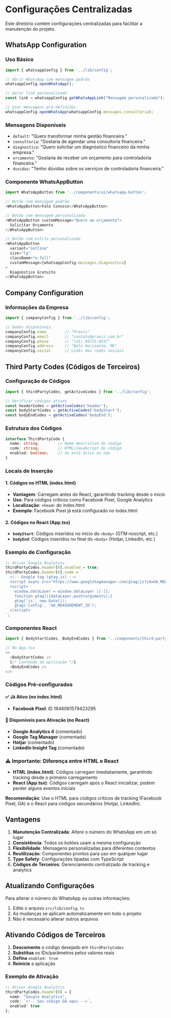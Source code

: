# Configurações Centralizadas

Este diretório contém configurações centralizadas para facilitar a manutenção do projeto.

## WhatsApp Configuration

### Uso Básico
```typescript
import { whatsappConfig } from '../lib/config';

// Abrir WhatsApp com mensagem padrão
whatsappConfig.openWhatsApp();

// Gerar link personalizado
const link = whatsappConfig.getWhatsAppLink("Mensagem personalizada");

// Usar mensagens pré-definidas
whatsappConfig.openWhatsApp(whatsappConfig.messages.consultoria);
```

### Mensagens Disponíveis
- `default`: "Quero transformar minha gestão financeira."
- `consultoria`: "Gostaria de agendar uma consultoria financeira."
- `diagnostico`: "Quero solicitar um diagnóstico financeiro da minha empresa."
- `orcamento`: "Gostaria de receber um orçamento para controladoria financeira."
- `duvidas`: "Tenho dúvidas sobre os serviços de controladoria financeira."

### Componente WhatsAppButton
```typescript
import WhatsAppButton from '../components/ui/whatsapp-button';

// Botão com mensagem padrão
<WhatsAppButton>Fale Conosco</WhatsAppButton>

// Botão com mensagem personalizada
<WhatsAppButton customMessage="Quero um orçamento">
  Solicitar Orçamento
</WhatsAppButton>

// Botão com estilo personalizado
<WhatsAppButton 
  variant="outline" 
  size="lg" 
  className="w-full"
  customMessage={whatsappConfig.messages.diagnostico}
>
  Diagnóstico Gratuito
</WhatsAppButton>
```

## Company Configuration

### Informações da Empresa
```typescript
import { companyConfig } from '../lib/config';

// Dados disponíveis
companyConfig.name        // "Praxis"
companyConfig.email       // "contato@praxis.com.br"
companyConfig.phone       // "(31) 99715-0237"
companyConfig.address     // "Belo Horizonte, MG"
companyConfig.social      // Links das redes sociais
```

## Third Party Codes (Códigos de Terceiros)

### Configuração de Códigos
```typescript
import { thirdPartyCodes, getActiveCodes } from '../lib/config';

// Verificar códigos ativos
const headerCodes = getActiveCodes('header');
const bodyStartCodes = getActiveCodes('bodyStart');
const bodyEndCodes = getActiveCodes('bodyEnd');
```

### Estrutura dos Códigos
```typescript
interface ThirdPartyCode {
  name: string;        // Nome descritivo do código
  code: string;        // HTML/JavaScript do código
  enabled: boolean;    // Se está ativo ou não
}
```

### Locais de Inserção

#### 1. **Códigos no HTML (index.html)**
- **Vantagem**: Carregam antes do React, garantindo tracking desde o início
- **Uso**: Para códigos críticos como Facebook Pixel, Google Analytics
- **Localização**: `<head>` do index.html
- **Exemplo**: Facebook Pixel já está configurado no index.html

#### 2. **Códigos no React (App.tsx)**
- **`bodyStart`**: Códigos inseridos no início do `<body>` (GTM noscript, etc.)
- **`bodyEnd`**: Códigos inseridos no final do `<body>` (Hotjar, LinkedIn, etc.)

### Exemplo de Configuração
```typescript
// Ativar Google Analytics
thirdPartyCodes.header[0].enabled = true;
thirdPartyCodes.header[0].code = `
  <!-- Google tag (gtag.js) -->
  <script async src="https://www.googletagmanager.com/gtag/js?id=GA_MEASUREMENT_ID"></script>
  <script>
    window.dataLayer = window.dataLayer || [];
    function gtag(){dataLayer.push(arguments);}
    gtag('js', new Date());
    gtag('config', 'GA_MEASUREMENT_ID');
  </script>
`;
```

### Componentes React
```typescript
import { BodyStartCodes, BodyEndCodes } from '../components/third-party-codes';

// No App.tsx
<>
  <BodyStartCodes />
  {/* Conteúdo da aplicação */}
  <BodyEndCodes />
</>
```

### Códigos Pré-configurados

#### ✅ **Já Ativo (no index.html)**
- **Facebook Pixel**: ID 1646061579423295

#### 📝 **Disponíveis para Ativação (no React)**
- **Google Analytics 4** (comentado)
- **Google Tag Manager** (comentado)
- **Hotjar** (comentado)
- **LinkedIn Insight Tag** (comentado)

### ⚠️ **Importante: Diferença entre HTML e React**

- **HTML (index.html)**: Códigos carregam imediatamente, garantindo tracking desde o primeiro carregamento
- **React (App.tsx)**: Códigos carregam após o React inicializar, podem perder alguns eventos iniciais

**Recomendação**: Use o HTML para códigos críticos de tracking (Facebook Pixel, GA) e o React para códigos secundários (Hotjar, LinkedIn).

## Vantagens

1. **Manutenção Centralizada**: Altere o número do WhatsApp em um só lugar
2. **Consistência**: Todos os botões usam a mesma configuração
3. **Flexibilidade**: Mensagens personalizadas para diferentes contextos
4. **Reutilização**: Componentes prontos para uso em qualquer lugar
5. **Type Safety**: Configurações tipadas com TypeScript
6. **Códigos de Terceiros**: Gerenciamento centralizado de tracking e analytics

## Atualizando Configurações

Para alterar o número do WhatsApp ou outras informações:

1. Edite o arquivo `src/lib/config.ts`
2. As mudanças se aplicam automaticamente em todo o projeto
3. Não é necessário alterar outros arquivos

## Ativando Códigos de Terceiros

1. **Descomente** o código desejado em `thirdPartyCodes`
2. **Substitua** os IDs/parâmetros pelos valores reais
3. **Defina** `enabled: true`
4. **Reinicie** a aplicação

### Exemplo de Ativação
```typescript
// Ativar Google Analytics
thirdPartyCodes.header[0] = {
  name: "Google Analytics",
  code: `<!-- Seu código GA aqui -->`,
  enabled: true
};
```
